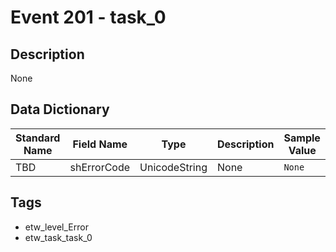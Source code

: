 # Event 201 - task_0

## Description
None

## Data Dictionary
|Standard Name|Field Name|Type|Description|Sample Value|
|---|---|---|---|---|
|TBD|shErrorCode|UnicodeString|None|`None`|

## Tags
* etw_level_Error
* etw_task_task_0